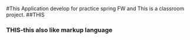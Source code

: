 #This Application develop for practice spring FW and This is a classroom project.
   ##THIS
   ### THIS-this also like markup language
    